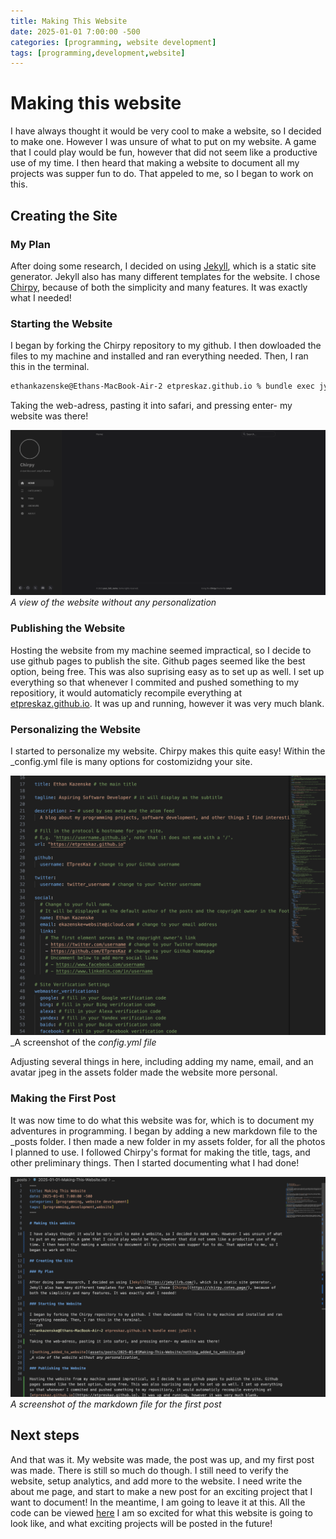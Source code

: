 ```yaml
---
title: Making This Website
date: 2025-01-01 7:00:00 -500
categories: [programming, website development]
tags: [programming,development,website]
---
```


# Making this website

I have always thought it would be very cool to make a website, so I decided to make one. However I was unsure of what to put on my website. A game that I could play would be fun, however that did not seem like a productive use of my time. I then heard that making a website to document all my projects was supper fun to do. That appeled to me, so I began to work on this.

## Creating the Site

### My Plan

After doing some research, I decided on using [Jekyll](https://jekyllrb.com/), which is a static site generator. Jekyll also has many different templates for the website. I chose [Chirpy](https://chirpy.cotes.page/), because of both the simplicity and many features. It was exactly what I needed!

### Starting the Website

I began by forking the Chirpy repository to my github. I then dowloaded the files to my machine and installed and ran everything needed. Then, I ran this in the terminal.
```zsh
ethankazenske@Ethans-MacBook-Air-2 etpreskaz.github.io % bundle exec jykell s
```
Taking the web-adress, pasting it into safari, and pressing enter- my website was there!

![nothing_added_to_website](assets/posts/2025-01-01Making-This-Website/nothing_added_to_website.png)
_A view of the website without any personalization_

### Publishing the Website

Hosting the website from my machine seemed impractical, so I decide to use github pages to publish the site. Github pages seemed like the best option, being free. This was also suprising easy as to set up as well. I set up everything so that whenever I commited and pushed something to my repositiory, it would automaticly recompile everything at [etpreskaz.github.io](https://etpreskaz.github.io). It was up and running, however it was very much blank.

### Personalizing the Website

I started to personalize my website. Chirpy makes this quite easy! Within the _config.yml file is many options for costomizidng your site.

![screenshot_of_config](assets/posts/2025-01-01Making-This-Website/screenshot_of_config.png)
_A screenshot of the _config.yml file_

Adjusting several things in here, including adding my name, email, and an avatar jpeg in the assets folder made the website more personal.

### Making the First Post

It was now time to do what this website was for, which is to document my adventures in programming. I began by adding a new markdown file to the _posts folder. I then made a new folder in my assets folder, for all the photos I planned to use. I followed Chirpy's format for making the title, tags, and other preliminary things. Then I started documenting what I had done!

![screenshot_of_post_1](assets/posts/2025-01-01Making-This-Website/screenshot_of_post_1.png)
_A screenshot of the markdown file for the first post_

## Next steps

And that was it. My website was made, the post was up, and my first post was made. There is still so much do though. I still need to verify the website, setup analytics, and add more to the website. I need write the about me page, and start to make a new post for an exciting project that I want to document! In the meantime, I am going to leave it at this. All the code can be viewed [here](https://github.com/ETpresKaz/etpreskaz.github.io) I am so excited for what this website is going to look like, and what exciting projects will be posted in the future!